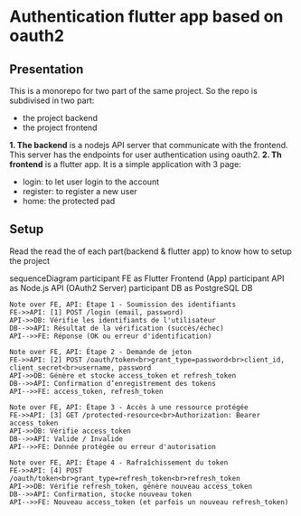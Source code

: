 # Authentication flutter app based on oauth2

## Presentation
This is a monorepo for two part of the same project. So the repo is subdivised in two part:
- the project backend
- the project frontend

**1. The backend** is a nodejs API server that communicate with the frontend. This server has the endpoints for user authentication using oauth2.
**2. Th frontend** is a flutter app. It is a simple application with 3 page:
- login: to let user login to the account
- register: to register a new user
- home: the protected pad

## Setup
Read the read the of each part(backend & flutter app) to know how to setup the project

sequenceDiagram
    participant FE as Flutter Frontend (App)
    participant API as Node.js API (OAuth2 Server)
    participant DB as PostgreSQL DB

    Note over FE, API: Étape 1 - Soumission des identifiants
    FE->>API: [1] POST /login (email, password)
    API->>DB: Vérifie les identifiants de l'utilisateur
    DB-->>API: Résultat de la vérification (succès/échec)
    API-->>FE: Réponse (OK ou erreur d'identification)

    Note over FE, API: Étape 2 - Demande de jeton
    FE->>API: [2] POST /oauth/token<br>grant_type=password<br>client_id, client_secret<br>username, password
    API->>DB: Génère et stocke access_token et refresh_token
    DB-->>API: Confirmation d’enregistrement des tokens
    API-->>FE: access_token, refresh_token

    Note over FE, API: Étape 3 - Accès à une ressource protégée
    FE->>API: [3] GET /protected-resource<br>Authorization: Bearer access_token
    API->>DB: Vérifie access_token
    DB-->>API: Valide / Invalide
    API-->>FE: Donnée protégée ou erreur d'autorisation

    Note over FE, API: Étape 4 - Rafraîchissement du token
    FE->>API: [4] POST /oauth/token<br>grant_type=refresh_token<br>refresh_token
    API->>DB: Vérifie refresh_token, génère nouveau access_token
    DB-->>API: Confirmation, stocke nouveau token
    API-->>FE: Nouveau access_token (et parfois un nouveau refresh_token)
